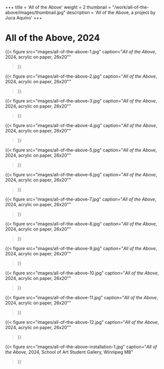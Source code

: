 +++
title = 'All of the Above'
weight = 2
thumbnail = "/work/all-of-the-above/images/thumbnail.jpg"
description = 'All of the Above, a project by Juca Aquino'
+++

# All of the Above, 2024

{{< figure
  src="images/all-of-the-above-1.jpg"
  caption="*All of the Above*, 2024, acrylic on paper, 26x20\""
>}}

{{< figure
  src="images/all-of-the-above-2.jpg"
  caption="*All of the Above*, 2024, acrylic on paper, 26x20\""
>}}

{{< figure
  src="images/all-of-the-above-3.jpg"
  caption="*All of the Above*, 2024, acrylic on paper, 26x20\""
>}}

{{< figure
  src="images/all-of-the-above-4.jpg"
  caption="*All of the Above*, 2024, acrylic on paper, 26x20\""
>}}

{{< figure
  src="images/all-of-the-above-5.jpg"
  caption="*All of the Above*, 2024, acrylic on paper, 26x20\""
>}}

{{< figure
  src="images/all-of-the-above-6.jpg"
  caption="*All of the Above*, 2024, acrylic on paper, 26x20\""
>}}

{{< figure
  src="images/all-of-the-above-7.jpg"
  caption="*All of the Above*, 2024, acrylic on paper, 26x20\""
>}}

{{< figure
  src="images/all-of-the-above-8.jpg"
  caption="*All of the Above*, 2024, acrylic on paper, 26x20\""
>}}

{{< figure
  src="images/all-of-the-above-9.jpg"
  caption="*All of the Above*, 2024, acrylic on paper, 26x20\""
>}}

{{< figure
  src="images/all-of-the-above-10.jpg"
  caption="*All of the Above*, 2024, acrylic on paper, 26x20\""
>}}

{{< figure
  src="images/all-of-the-above-11.jpg"
  caption="*All of the Above*, 2024, acrylic on paper, 26x20\""
>}}

{{< figure
  src="images/all-of-the-above-12.jpg"
  caption="*All of the Above*, 2024, acrylic on paper, 26x20\""
>}}

{{< figure
  src="images/all-of-the-above-installation-1.jpg"
  caption="*All of the Above*, 2024, School of Art Student Gallery, Winnipeg MB"
>}}

